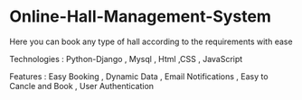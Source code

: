 # Online-Hall-Management-System
Here you can book any type of hall according to the requirements with ease

Technologies : Python-Django , Mysql , Html ,CSS , JavaScript

Features : Easy Booking , Dynamic Data , Email Notifications , Easy to Cancle and Book , User Authentication 
